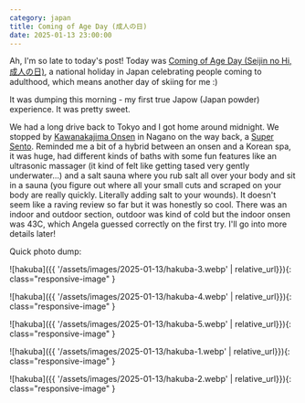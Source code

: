 ```yaml
---
category: japan
title: Coming of Age Day (成人の日)
date: 2025-01-13 23:00:00
---
```


Ah, I'm so late to today's post! Today was [Coming of Age Day (Seijin no Hi, 成人の日)](https://en.wikipedia.org/wiki/Coming_of_Age_Day), a national holiday in Japan celebrating people coming to adulthood, which means another day of skiing for me :)

It was dumping this morning - my first true Japow (Japan powder) experience. It was pretty sweet.

We had a long drive back to Tokyo and I got home around midnight. We stopped by [Kawanakajima Onsen](https://maps.app.goo.gl/qVLTufx2vcWaJNkV7) in Nagano on the way back, a [Super Sento](http://www.unmissabletokyo.com/super-sento). Reminded me a bit of a hybrid between an onsen and a Korean spa, it was huge, had different kinds of baths with some fun features like an ultrasonic massager (it kind of felt like getting tased very gently underwater...) and a salt sauna where you rub salt all over your body and sit in a sauna (you figure out where all your small cuts and scraped on your body are really quickly. Literally adding salt to your wounds). It doesn't seem like a raving review so far but it was honestly so cool. There was an indoor and outdoor section, outdoor was kind of cold but the indoor onsen was 43C, which Angela guessed correctly on the first try. I'll go into more details later!

Quick photo dump:

![hakuba]({{ '/assets/images/2025-01-13/hakuba-3.webp' | relative_url}}){: class="responsive-image" }

![hakuba]({{ '/assets/images/2025-01-13/hakuba-4.webp' | relative_url}}){: class="responsive-image" }

![hakuba]({{ '/assets/images/2025-01-13/hakuba-5.webp' | relative_url}}){: class="responsive-image" }

![hakuba]({{ '/assets/images/2025-01-13/hakuba-1.webp' | relative_url}}){: class="responsive-image" }

![hakuba]({{ '/assets/images/2025-01-13/hakuba-2.webp' | relative_url}}){: class="responsive-image" }